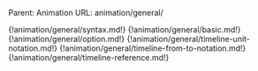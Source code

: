 Parent: Animation
URL: animation/general/

{!animation/general/syntax.md!}
{!animation/general/basic.md!}
{!animation/general/option.md!}
{!animation/general/timeline-unit-notation.md!}
{!animation/general/timeline-from-to-notation.md!}
{!animation/general/timeline-reference.md!}

